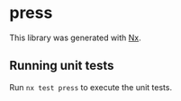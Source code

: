 # press

This library was generated with [Nx](https://nx.dev).

## Running unit tests

Run `nx test press` to execute the unit tests.
